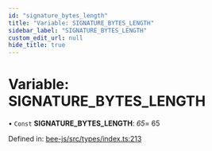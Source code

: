 ```yaml
---
id: "signature_bytes_length"
title: "Variable: SIGNATURE_BYTES_LENGTH"
sidebar_label: "SIGNATURE_BYTES_LENGTH"
custom_edit_url: null
hide_title: true
---
```


# Variable: SIGNATURE\_BYTES\_LENGTH

• `Const` **SIGNATURE\_BYTES\_LENGTH**: *65*= 65

Defined in: [bee-js/src/types/index.ts:213](https://github.com/ethersphere/bee-js/blob/9a547fe/src/types/index.ts#L213)
